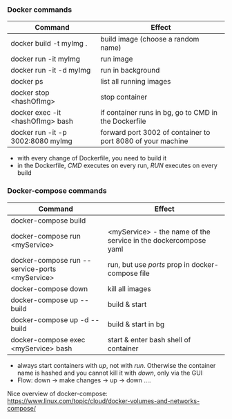 ### Docker commands

| Command                           | Effect                                                      |
| --------------------------------- | ----------------------------------------------------------- |
| docker build -t myImg .           | build image (choose a random name)                          |
| docker run -it myImg              | run image                                                   |
| docker run -it -d myImg           | run in background                                           |
| docker ps                         | list all running images                                     |
| docker stop \<hashOfImg>          | stop container                                              |
| docker exec -it \<hashOfImg> bash | if container runs in bg, go to CMD in the Dockerfile        |
| docker run -it -p 3002:8080 myImg | forward port 3002 of container to port 8080 of your machine |

- with every change of Dockerfile, you need to build it
- in the Dockerfile, _CMD_ executes on every run, _RUN_ executes on every build

### Docker-compose commands

| Command                                         | Effect                                                           |
| ----------------------------------------------- | ---------------------------------------------------------------- |
| docker-compose build                            |                                                                  |
| docker-compose run \<myService>                 | \<myService> - the name of the service in the dockercompose yaml |
| docker-compose run --service-ports \<myService> | run, but use _ports_ prop in docker-compose file                 |
| docker-compose down                             | kill all images                                                  |
| docker-compose up --build                       | build & start                                                    |
| docker-compose up -d --build                    | build & start in bg                                              |
| docker-compose exec \<myService> bash           | start & enter bash shell of container                            |

- always start containers with _up_, not with _run_. Otherwise the container name is hashed and you cannot kill it with _down_, only via the GUI
- Flow: down -> make changes -> up -> down ....

Nice overview of docker-compose: https://www.linux.com/topic/cloud/docker-volumes-and-networks-compose/
